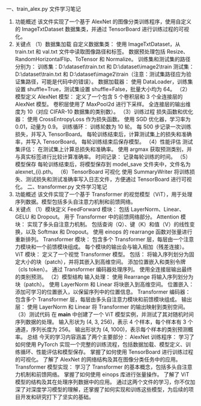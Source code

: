 一、train_alex.py 文件学习笔记
1. 功能概述
该文件实现了一个基于 AlexNet 的图像分类训练程序，使用自定义的 ImageTxtDataset 数据集类，并通过 TensorBoard 进行训练过程的可视化。
2. 关键点
（1）数据集加载
自定义数据集类：
使用 ImageTxtDataset，从 train.txt 和 val.txt 文件中读取图像路径和标签。
数据预处理包括 Resize、RandomHorizontalFlip、ToTensor 和 Normalize。
训练集和测试集的路径分别为：
训练集：D:\dataset\train.txt 和 D:\dataset\image2\train
测试集：D:\dataset\train.txt 和 D:\dataset\image2\train（注意：测试集路径应为验证集路径，可能是代码中的错误）。
数据加载器：
使用 DataLoader，训练集设置 shuffle=True，测试集设置 shuffle=False，批量大小均为 64。
（2）模型定义
AlexNet 模型：
定义了一个包含 5 个卷积层和 3 个全连接层的 AlexNet 模型。
卷积层使用了 MaxPool2d 进行下采样。
全连接层的输出维度为 10（对应 CIFAR-10 数据集的类别数）。
（3）训练过程
损失函数和优化器：
使用 CrossEntropyLoss 作为损失函数。
使用 SGD 优化器，学习率为 0.01，动量为 0.9。
训练循环：
训练轮数为 10 轮。
每 500 步记录一次训练损失，并写入 TensorBoard。
每轮训练结束后，计算测试集上的损失和准确率，并写入 TensorBoard。
每轮训练结束后保存模型。
（4）性能评估
测试集评估：
在测试集上计算总损失和准确率。
使用 argmax 获取预测类别，并与真实标签进行比较计算准确率。
时间记录：
记录每轮训练的时间。
（5）模型保存
每轮训练结束后，将模型保存到 model_save 文件夹中，文件名为 alexnet_{i}.pth。
（6）TensorBoard 可视化
使用 SummaryWriter 将训练损失、测试损失和测试准确率写入日志文件，方便通过 TensorBoard 进行可视化。
二、transformer.py 文件学习笔记
1. 功能概述
该文件实现了一个基于 Transformer 的视觉模型（ViT），用于处理序列数据。模型包括多头自注意力机制和前馈网络。
2. 关键点
（1）模块定义
FeedForward 模块：
包括 LayerNorm、Linear、GELU 和 Dropout。
用于 Transformer 中的前馈网络部分。
Attention 模块：
实现了多头自注意力机制。
包括查询（Q）、键（K）和值（V）的线性变换，以及 Softmax 和 Dropout。
使用 einops 的 rearrange 函数对张量进行重新排列。
Transformer 模块：
包含多个 Transformer 层，每层由一个注意力模块和一个前馈模块组成。
每个模块的输出会与输入相加（残差连接）。
ViT 模块：
定义了一个视觉 Transformer 模型。
包括：
将输入序列划分为固定大小的块（patch），并将其嵌入到高维空间。
添加位置嵌入和类别令牌（cls token）。
通过 Transformer 编码器处理序列。
使用全连接层输出最终的类别预测。
（2）模型结构
输入处理：
使用 Rearrange 将输入序列划分为块（patch）。
使用 LayerNorm 和 Linear 将块嵌入到高维空间。
位置嵌入：
添加可学习的位置嵌入，以保留序列中的位置信息。
Transformer 编码器：
包含多个 Transformer 层，每层由多头自注意力模块和前馈模块组成。
输出层：
使用 LayerNorm 和 Linear 将 Transformer 的输出映射到类别空间。
（3）测试代码
在 __main__ 中创建了一个 ViT 模型实例，并测试了其对随机时间序列数据的处理。
输入形状为 (4, 3, 256)，表示 4 个样本，每个样本有 3 个通道，序列长度为 256。
输出形状为 (4, 1000)，表示每个样本的类别预测概率。
总结
今天的学习内容涵盖了两个主要部分：
AlexNet 训练程序：
学习了如何使用 PyTorch 实现一个完整的训练流程，包括数据加载、模型定义、训练循环、性能评估和模型保存。
掌握了如何使用 TensorBoard 进行训练过程的可视化。
了解了 AlexNet 的网络结构及其在图像分类任务中的应用。
Transformer 模型实现：
学习了 Transformer 的基本概念，包括多头自注意力机制和前馈网络。
掌握了如何使用 einops 库进行张量操作。
了解了 ViT 模型的结构及其在处理序列数据中的应用。
通过这两个文件的学习，你不仅加深了对深度学习模型的理解，还掌握了如何实现和训练这些模型，为后续的项目开发和研究打下了坚实的基础。